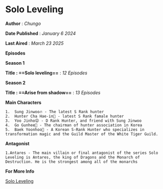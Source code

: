 # Solo Leveling
**Author** 
   : *Chungo*
   
**Date Published**
      : *January 6 2024*

**Last Aired**
      : *March 23 2025*
      
**Episodes**

  **Season 1** 
  
  **Title : ==Solo leveling==**
      :  *12 Episodes*
      
 **Season 2**
 
 **Title : ==Arise from shadow==**
      :  *13 Episodes*

**Main Characters**

    1.  Sung Jinwoo🔥 - The latest S Rank hunter
    2.  Hunter Cha Hae-in🥵 - latest S Rank famale hunter
    3.  Yoo Jinho😲 - D Rank Hunter, and friend with Sung Jinwoo
    4.  Go Gunhee💪 - The chairman of hunter association in Korea
    5.  Baek Yoonhoo🐺 - A Korean S-Rank Hunter who specializes in transformation magic and the Guild Master of the White Tiger Guild.
    
**Antagonist**

    1.Antares - The main villain or final antagonist of the series Solo Leveling is Antares, the king of Dragons and the Monarch of Destruction. He is the strongest among all of the monarchs

**For More Info**

[Solo Leveling](https://solo-leveling.fandom.com/wiki/Solo_Leveling_Wiki)
